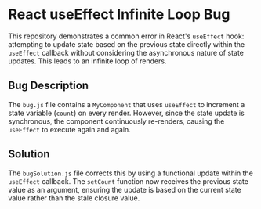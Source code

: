 # React useEffect Infinite Loop Bug
This repository demonstrates a common error in React's `useEffect` hook: attempting to update state based on the previous state directly within the `useEffect` callback without considering the asynchronous nature of state updates. This leads to an infinite loop of renders.

## Bug Description
The `bug.js` file contains a `MyComponent` that uses `useEffect` to increment a state variable (`count`) on every render. However, since the state update is synchronous, the component continuously re-renders, causing the `useEffect` to execute again and again.

## Solution
The `bugSolution.js` file corrects this by using a functional update within the `useEffect` callback.  The `setCount` function now receives the previous state value as an argument, ensuring the update is based on the current state value rather than the stale closure value.
